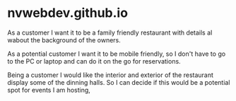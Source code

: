 # nvwebdev.github.io
 As a customer I want it to be a family friendly restaurant with details aI wabout the background of the owners.
 
 As a potential customer I want it to be mobile friendly, so I don't have to go to the PC or laptop and can do it on the go for reservations.

Being a customer I would like the interior and exterior of the restaurant display some of the dinning halls. So I can decide if this would be a potential spot for events I am hosting, 
